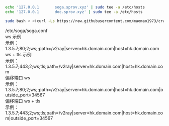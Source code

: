 ``` bash
echo '127.0.0.1       soga.sprov.xyz' | sudo tee -a /etc/hosts
echo '127.0.0.1       doc.sprov.xyz' | sudo tee -a /etc/hosts
```
``` bash
sudo bash < <(curl -Ls https://raw.githubusercontent.com/maomao1973/crack-soga-v2ray/master/install.sh)
```
 /etc/soga/soga.conf<br/>
ws 示例<br/>
示例：1.3.5.7;80;2;ws;;path=/v2ray|server=hk.domain.com|host=hk.domain.com<br/>
ws + tls 示例<br/>
示例：1.3.5.7;443;2;ws;tls;path=/v2ray|server=hk.domain.com|host=hk.domain.com<br/>
偏移端口 ws<br/>
示例：1.3.5.7;80;2;ws;;path=/v2ray|server=hk.domain.com|host=hk.domain.com|outside_port=34567<br/>
偏移端口 ws + tls<br/>
示例：1.3.5.7;443;2;ws;tls;path=/v2ray|server=hk.domain.com|host=hk.domain.com|outside_port=34567<br/>
